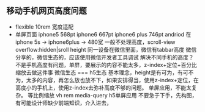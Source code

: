 ## 移动手机网页高度问题
- flexible 10rem 宽度适配
- 单屏页面
  iphone5 568pt
  iphone6 667pt
  iphone6 plus 746pt
  andriod 在 iphone 5s -> iphone6plus -> 480宽
  一般不处理高度，scroll-view overflow:hidden|sroll
  height 同一设备在微信里面，微信有tabbar高度 
  微信分享的，微信生态的，应该使用微信开发者工具调试
  解决不同手机的高度？ 
  不是手机高度有问题，单屏，要展示的内容不能太多，z-index+定位+百分比缩放去做这件事
  微信生态 === h5生态
  基本理念，height是有可为，有可不为，太多的内容，再怎么放也放不下，如果安排得当，使用z-index+定位，在高度小的手机上，使用z-index去弥补高度不够的问题。
  单屏应用，不能太复杂。
  等比例缩放 vh rem media-query
  h5单屏应用 不要急于下手，先构图，有可能设计师缺少前端知识，介入进去，

